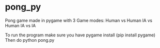 # pong_py
Pong game made in pygame with 3 Game modes:
Human vs Human
IA vs Human
IA vs IA

To run the program make sure you have pygame install (pip install pygame)
Then do python pong.py

